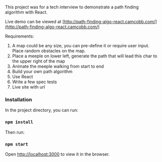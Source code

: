 This project was for a tech interview to demonstrate a path finding algorithm with React.

Live demo can be viewed at [http://path-finding-algo-react.camcobb.com/](http://path-finding-algo-react.camcobb.com/)

Requirements:

1. A map could be any size, you can pre-define it or require user input. Place random obstacles on the map.
2. Place a meeple on lower left, generate the path that will lead this char to the upper right of the map
3. Animate the meeple walking from start to end
4. Build your own path algorithm
5. Use React
6. Write a few spec tests
7. Live site with url

### Installation

In the project directory, you can run:

### `npm install`

Then run:

### `npm start`

Open [http://localhost:3000](http://localhost:3000) to view it in the browser.
